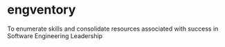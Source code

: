 # engventory
To enumerate skills and consolidate resources associated with success in Software Engineering Leadership
